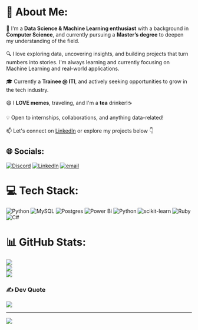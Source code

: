 # 💫 About Me:
🚀 I'm a **Data Science & Machine Learning enthusiast** with a background in **Computer Science**, and currently pursuing a **Master’s degree** to deepen my understanding of the field.<br><br>🔍 I love exploring data, uncovering insights, and building projects that turn numbers into stories. I'm always learning and currently focusing on Machine Learning and real-world applications.<br><br>🎓 Currently a **Trainee @ ITI**, and actively seeking opportunities to grow in the tech industry.<br><br>😄 I **LOVE memes**, traveling, and I'm a **tea** drinker!☕<br><br>💡 Open to internships, collaborations, and anything data-related!<br><br>📫 Let's connect on [LinkedIn](https://www.linkedin.com/in/moataz-ismael) or explore my projects below 👇<br>


## 🌐 Socials:
[![Discord](https://img.shields.io/badge/Discord-%237289DA.svg?logo=discord&logoColor=white)](https://discord.gg/moatazbellah) [![LinkedIn](https://img.shields.io/badge/LinkedIn-%230077B5.svg?logo=linkedin&logoColor=white)](https://www.linkedin.com/in/moataz-ismael) [![email](https://img.shields.io/badge/Email-D14836?logo=gmail&logoColor=white)](mailto:moataz.ismael234@gmail.com) 

# 💻 Tech Stack:
![Python](https://img.shields.io/badge/python-3670A0?style=for-the-badge&logo=python&logoColor=ffdd54) 
![MySQL](https://img.shields.io/badge/mysql-4479A1.svg?style=for-the-badge&logo=mysql&logoColor=white) 
![Postgres](https://img.shields.io/badge/postgres-%23316192.svg?style=for-the-badge&logo=postgresql&logoColor=white) 
![Power Bi](https://img.shields.io/badge/power_bi-F2C811?style=for-the-badge&logo=powerbi&logoColor=black) 
![Python](https://img.shields.io/badge/python-3670A0?style=for-the-badge&logo=python&logoColor=ffdd54) 
![scikit-learn](https://img.shields.io/badge/scikit--learn-%23F7931E.svg?style=for-the-badge&logo=scikit-learn&logoColor=white) 
![Ruby](https://img.shields.io/badge/ruby-%23CC342D.svg?style=for-the-badge&logo=ruby&logoColor=white)  
![C#](https://img.shields.io/badge/C%23-%23239120.svg?style=for-the-badge&logo=c-sharp&logoColor=white)

# 📊 GitHub Stats:
![](https://github-readme-stats.vercel.app/api?username=moatazismael&theme=dark&hide_border=false&include_all_commits=false&count_private=false)<br/>
![](https://nirzak-streak-stats.vercel.app/?user=moatazismael&theme=dark&hide_border=false)<br/>
![](https://github-readme-stats.vercel.app/api/top-langs/?username=moatazismael&theme=dark&hide_border=false&include_all_commits=false&count_private=false&layout=compact)

### ✍️ Dev Quote
![](https://quotes-github-readme.vercel.app/api?type=horizontal&theme=radical)

---
[![](https://visitcount.itsvg.in/api?id=moatazismael&icon=0&color=0)](https://visitcount.itsvg.in)

<!-- Proudly created with GPRM ( https://gprm.itsvg.in ) -->
